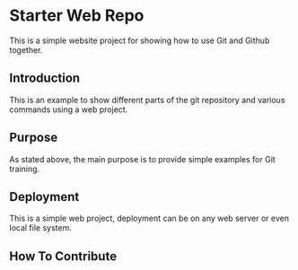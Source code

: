 # Starter Web Repo

This is a simple website project for showing how to use Git and Github together. 
## Introduction

This is an example to show different parts of the git repository and various commands using a web project.

## Purpose

As stated above, the main purpose is to provide simple examples for Git training.

## Deployment

This is a simple web project, deployment can be on any web server or even local file system.

## How To Contribute
